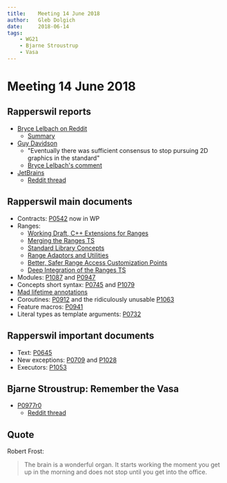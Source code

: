 ```yaml
---
title:    Meeting 14 June 2018
author:   Gleb Dolgich
date:     2018-06-14
tags:
    - WG21
    - Bjarne Stroustrup
    - Vasa
---
```


# Meeting 14 June 2018

## Rapperswil reports

* [Bryce Lelbach on Reddit](https://www.reddit.com/r/cpp/comments/8prqzm/2018_rapperswil_iso_c_committee_trip_report/)
    * [Summary](https://www.reddit.com/r/cpp/comments/8prqzm/2018_rapperswil_iso_c_committee_trip_report/e0fi8gu/)
* [Guy Davidson](https://hatcat.com/?p=48)
    * "Eventually there was sufficient consensus to stop pursuing 2D graphics in the standard"
    * [Bryce Lelbach's comment](https://www.reddit.com/r/cpp/comments/8qt9yq/iso_c_committee_rapperswil_2018_trip_report/e0m52nr/)
* [JetBrains](https://blog.jetbrains.com/clion/2018/06/iso-cpp-committee-rapperswil-2018-trip-report/)
    * [Reddit thread](https://www.reddit.com/r/cpp/comments/8qt9yq/iso_c_committee_rapperswil_2018_trip_report/)

## Rapperswil main documents

* Contracts: [P0542](http://wg21.link/P0542r3) now in WP
* Ranges:
    * [Working Draft, C++ Extensions for Ranges](http://www.open-std.org/jtc1/sc22/wg21/docs/papers/2016/n4569.pdf)
    * [Merging the Ranges TS](http://open-std.org/JTC1/SC22/WG21/docs/papers/2018/p0896r1.pdf)
    * [Standard Library Concepts](http://open-std.org/JTC1/SC22/WG21/docs/papers/2018/p0898r2.pdf)
    * [Range Adaptors and Utilities](http://open-std.org/JTC1/SC22/WG21/docs/papers/2018/p0789r3.pdf)
    * [Better, Safer Range Access Customization Points](http://open-std.org/JTC1/SC22/WG21/docs/papers/2018/p0970r1.pdf)
    * [Deep Integration of the Ranges TS](http://open-std.org/JTC1/SC22/WG21/docs/papers/2018/p1037r0.pdf)
* Modules: [P1087](http://wg21.link/P1087) and [P0947](http://wg21.link/p0947)
* Concepts short syntax: [P0745](http://open-std.org/JTC1/SC22/WG21/docs/papers/2018/p0745r1.pdf) and [P1079](http://open-std.org/JTC1/SC22/WG21/docs/papers/2018/p1079r0.pdf)
* [Mad lifetime annotations](http://wg21.link/P0936)
* Coroutines: [P0912](http://wg21.link/P0912) and the ridiculously unusable [P1063](http://wg21.link/P1063)
* Feature macros: [P0941](http://wg21.link/P0941)
* Literal types as template arguments: [P0732](http://wg21.link/P0732)

## Rapperswil important documents

* Text: [P0645](http://wg21.link/P0645r2)
* New exceptions: [P0709](http://wg21.link/P0709) and [P1028](http://wg21.link/P1028)
* Executors: [P1053](http://wg21.link/P1053)

## Bjarne Stroustrup: Remember the Vasa

* [P0977r0](http://open-std.org/JTC1/SC22/WG21/docs/papers/2018/p0977r0.pdf)
    * [Reddit thread](https://www.reddit.com/r/cpp/comments/8mp7in/bjarne_stroustrup_remember_the_vasa/)

## Quote

Robert Frost:

> The brain is a wonderful organ. It starts working the moment you get up in the morning and does not stop until you get into the office.
